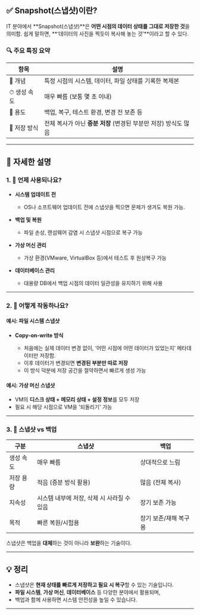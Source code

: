 
## ✅ Snapshot(스냅샷)이란?

IT 분야에서 \*\*Snapshot(스냅샷)\*\*은 **어떤 시점의 데이터 상태를 그대로 저장한 것**을 의미함. 쉽게 말하면, \*\*‘데이터의 사진을 찍듯이 복사해 놓는 것’\*\*이라고 할 수 있다.

### 🔍 주요 특징 요약

| 항목       | 설명                                      |
| -------- | --------------------------------------- |
| 📸 개념    | 특정 시점의 시스템, 데이터, 파일 상태를 기록한 복제본         |
| ⏱ 생성 속도  | 매우 빠름 (보통 몇 초 이내)                       |
| 🔁 용도    | 백업, 복구, 테스트 환경, 변경 전 보존 등               |
| 📂 저장 방식 | 전체 복사가 아닌 **증분 저장** (변경된 부분만 저장) 방식도 많음 |

---

## 🧠 자세한 설명

### 1. 📅 언제 사용되나요?

* **시스템 업데이트 전**

  * OS나 소프트웨어 업데이트 전에 스냅샷을 찍으면 문제가 생겨도 복원 가능.
* **백업 및 복원**

  * 파일 손상, 랜섬웨어 감염 시 스냅샷 시점으로 복구 가능
* **가상 머신 관리**

  * 가상 환경(VMware, VirtualBox 등)에서 테스트 후 원상복구 가능
* **데이터베이스 관리**

  * 대용량 DB에서 백업 시점의 데이터 일관성을 유지하기 위해 사용

---

### 2. 🧱 어떻게 작동하나요?

#### 예시: 파일 시스템 스냅샷

* **Copy-on-write 방식**

  * 처음에는 실제 데이터 변경 없이, ‘어떤 시점에 어떤 데이터가 있었는지’ 메타데이터만 저장함.
  * 이후 데이터가 변경되면 **변경된 부분만 따로 저장**
  * 이 방식 덕분에 저장 공간을 절약하면서 빠르게 생성 가능

#### 예시: 가상 머신 스냅샷

* VM의 **디스크 상태 + 메모리 상태 + 설정 정보**를 모두 저장
* 필요 시 해당 시점으로 VM을 '되돌리기' 가능

---

### 3. 🔄 스냅샷 vs 백업

| 구분    | 스냅샷                       | 백업           |
| ----- | ------------------------- | ------------ |
| 생성 속도 | 매우 빠름                     | 상대적으로 느림     |
| 저장 용량 | 적음 (증분 방식 활용)             | 많음 (전체 복사)   |
| 지속성   | 시스템 내부에 저장, 삭제 시 사라질 수 있음 | 장기 보존 가능     |
| 목적    | 빠른 복원/시험용                 | 장기 보존/재해 복구용 |

스냅샷은 백업을 **대체**하는 것이 아니라 **보완**하는 기술이다.

---

## 💡 정리

* 스냅샷은 **현재 상태를 빠르게 저장하고 필요 시 복구**할 수 있는 기술입니다.
* **파일 시스템**, **가상 머신**, **데이터베이스** 등 다양한 분야에서 활용되며,
* 백업과 함께 사용하면 시스템 안전성을 높일 수 있습니다.

---
